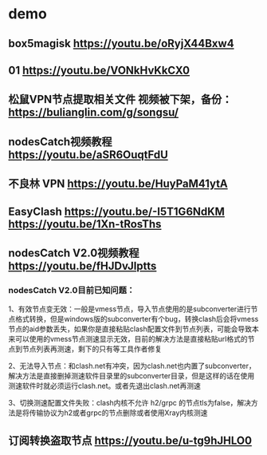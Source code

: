 # demo


## box5magisk <https://youtu.be/oRyjX44Bxw4>
## 01 <https://youtu.be/VONkHvKkCX0>
## 松鼠VPN节点提取相关文件 视频被下架，备份：<https://bulianglin.com/g/songsu/>
## nodesCatch视频教程 <https://youtu.be/aSR6OuqtFdU>
## 不良林 VPN <https://youtu.be/HuyPaM41ytA>
## EasyClash <https://youtu.be/-I5T1G6NdKM> <https://youtu.be/1Xn-tRosThs>
## nodesCatch V2.0视频教程 <https://youtu.be/fHJDvJIptts>

### nodesCatch V2.0目前已知问题：
1、有效节点变无效：一般是vmess节点，导入节点使用的是subconverter进行节点格式转换，但是windows版的subconverter有个bug，转换clash后会将vmess节点的aid参数丢失，如果你是直接粘贴clash配置文件到节点列表，可能会导致本来可以使用的vmess节点测速显示无效，目前的解决方法是直接粘贴url格式的节点到节点列表再测速，剩下的只有等工具作者修复

2、无法导入节点：和clash.net有冲突，因为clash.net也内置了subconverter，解决方法是直接删掉测速软件目录里的subconverter目录，但是这样的话在使用测速软件时就必须运行clash.net。或者先退出clash.net再测速

3、切换测速配置文件失败：clash内核不允许 h2/grpc 的节点tls为false，解决方法是将传输协议为h2或者grpc的节点删除或者使用Xray内核测速

## 订阅转换盗取节点 <https://youtu.be/u-tg9hJHLO0>
